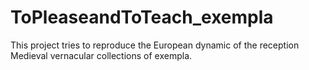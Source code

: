 # ToPleaseandToTeach_exempla
This project tries to reproduce the European dynamic of the reception Medieval vernacular collections of exempla.
